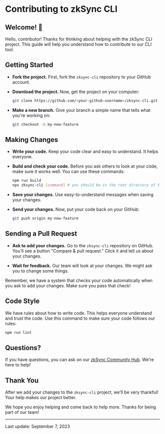 # Contributing to zkSync CLI

## Welcome! 🎉

Hello, contributor! Thanks for thinking about helping with the zkSync CLI project. This guide will help you understand how to
contribute to our CLI tool.

## Getting Started

* **Fork the project.** First, fork the `zksync-cli` repository to your GitHub account.

* **Download the project.** Now, get the project on your computer:

  ```bash
  git clone https://github.com/<your-github-username>/zksync-cli.git
  ```

* **Make a new branch.** Give your branch a simple name that tells what you're working on:

  ```bash
  git checkout -b my-new-feature
  ```

## Making Changes

* **Write your code.** Keep your code clear and easy to understand. It helps everyone.

* **Build and check your code.** Before you ask others to look at your code, make sure it works well. You can use these
  commands:

  ```bash
  npm run build
  npx zksync-cli [command] # you should be in the root directory of the project
  ```

* **Save your changes.** Use easy-to-understand messages when saving your changes.

* **Send your changes.** Now, put your code back on your GitHub:

  ```bash
  git push origin my-new-feature
  ```

## Sending a Pull Request

* **Ask to add your changes.** Go to the `zksync-cli` repository on GitHub. You'll see a button "Compare & pull request."
  Click it and tell us about your changes.

* **Wait for feedback.** Our team will look at your changes. We might ask you to change some things.

Remember, we have a system that checks your code automatically when you ask to add your changes. Make sure you pass that
check!

## Code Style

We have rules about how to write code. This helps everyone understand and trust the code. Use this command to make sure your
code follows our rules:

```bash
npm run lint
```

## Questions?

If you have questions, you can ask on our [zkSync Community
Hub](https://github.com/zkSync-Community-Hub/zksync-developers/discussions). We're here to help!

## Thank You

After we add your changes to the `zksync-cli` project, we'll be very thankful! Your help makes our project better.

We hope you enjoy helping and come back to help more. Thanks for being part of our team!

---

Last update: September 7, 2023
